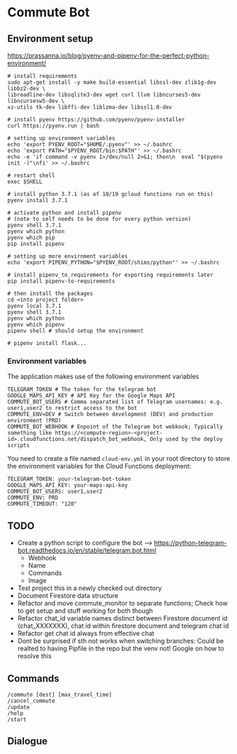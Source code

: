 # Commute Bot

## Environment setup

<https://prassanna.io/blog/pyenv-and-pipenv-for-the-perfect-python-environment/>

```{bash}
# install requirements
sudo apt-get install -y make build-essential libssl-dev zlib1g-dev libbz2-dev \
libreadline-dev libsqlite3-dev wget curl llvm libncurses5-dev libncursesw5-dev \
xz-utils tk-dev libffi-dev liblzma-dev libssl1.0-dev

# install pyenv https://github.com/pyenv/pyenv-installer
curl https://pyenv.run | bash

# setting up environment variables
echo 'export PYENV_ROOT="$HOME/.pyenv"' >> ~/.bashrc
echo 'export PATH="$PYENV_ROOT/bin:$PATH"' >> ~/.bashrc
echo -e 'if command -v pyenv 1>/dev/null 2>&1; then\n  eval "$(pyenv init -)"\nfi' >> ~/.bashrc

# restart shell
exec $SHELL

# install python 3.7.1 (as of 10/19 gcloud functions run on this)
pyenv install 3.7.1

# activate python and install pipenv
# (note to self needs to be done for every python version)
pyenv shell 3.7.1
pyenv which python
pyenv which pip
pip install pipenv

# setting up more envirnment variables
echo 'export PIPENV_PYTHON="$PYENV_ROOT/shims/python"' >> ~/.bashrc

# install pipenv_to_requirements for exporting requirements later
pip install pipenv-to-requirements

# then install the packages
cd <into project folder>
pyenv local 3.7.1
pyenv shell 3.7.1
pyenv which python
pyenv which pipenv
pipenv shell # should setup the environment

# pipenv install flask...
```

### Environment variables

The application makes use of the following environment variables

```{}
TELEGRAM_TOKEN # The token for the telegram bot
GOOGLE_MAPS_API_KEY # API Key for the Google Maps API
COMMUTE_BOT_USERS # Comma separated list of Telegram usernames: e.g. user1,user2 to restrict access to the bot
COMMUTE_ENV=DEV # Switch between development (DEV) and production environment (PRD)
COMMUTE_BOT_WEBHOOK # Enpoint of the Telegram bot webkook; Typically something like https://<compute-region>-<project-id>.cloudfunctions.net/dispatch_bot_webhook, Only used by the deploy scripts
```

You need to create a file named `cloud-env.yml` in your root directory to store the environment variables for the Cloud Functions deployment:

```{yml}
TELEGRAM_TOKEN: your-telegram-bot-token
GOOGLE_MAPS_API_KEY: your-maps-api-key
COMMUTE_BOT_USERS: user1,user2
COMMUTE_ENV: PRD
COMMUTE_TIMEOUT: "120"
```

## TODO

- Create a python script to configure the bot --> <https://python-telegram-bot.readthedocs.io/en/stable/telegram.bot.html>
  - Webhook
  - Name
  - Commands
  - Image
- Test project this in a newly checked out directory
- Document Firestore data structure
- Refactor and move commute_monitor to separate functions; Check how to get setup and stuff working for both though
- Refactor chat_id variable names distinct between Firestore document id (chat_XXXXXXX), chat id within firestore document and telegram chat id
- Refactor get chat id always from effective chat
- Dont be surprised if sth not works when switching branches: Could be realted to having Pipfile in the repo but the venv not! Google on how to resolve this

## Commands

```{}
/commute [dest] [max_travel_time]
/cancel_commute
/update
/help
/start
```

## Dialogue
